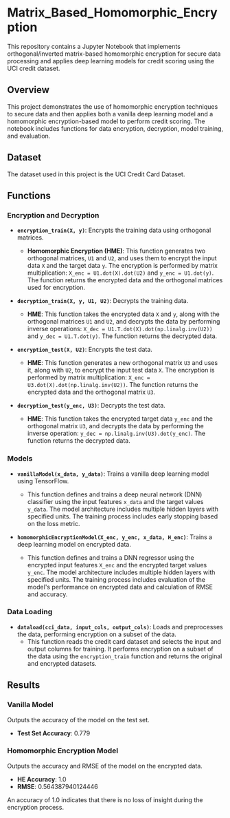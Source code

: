 # Matrix_Based_Homomorphic_Encryption

This repository contains a Jupyter Notebook that implements orthogonal/inverted matrix-based homomorphic encryption for secure data processing and applies deep learning models for credit scoring using the UCI credit dataset.

## Overview

This project demonstrates the use of homomorphic encryption techniques to secure data and then applies both a vanilla deep learning model and a homomorphic encryption-based model to perform credit scoring. The notebook includes functions for data encryption, decryption, model training, and evaluation.

## Dataset

The dataset used in this project is the UCI Credit Card Dataset. 

## Functions

### Encryption and Decryption

- **`encryption_train(X, y)`**: Encrypts the training data using orthogonal matrices.
  - **Homomorphic Encryption (HME)**: This function generates two orthogonal matrices, `U1` and `U2`, and uses them to encrypt the input data `X` and the target data `y`. The encryption is performed by matrix multiplication: `X_enc = U1.dot(X).dot(U2)` and `y_enc = U1.dot(y)`. The function returns the encrypted data and the orthogonal matrices used for encryption.

- **`decryption_train(X, y, U1, U2)`**: Decrypts the training data.
  - **HME**: This function takes the encrypted data `X` and `y`, along with the orthogonal matrices `U1` and `U2`, and decrypts the data by performing inverse operations: `X_dec = U1.T.dot(X).dot(np.linalg.inv(U2))` and `y_dec = U1.T.dot(y)`. The function returns the decrypted data.

- **`encryption_test(X, U2)`**: Encrypts the test data.
  - **HME**: This function generates a new orthogonal matrix `U3` and uses it, along with `U2`, to encrypt the input test data `X`. The encryption is performed by matrix multiplication: `X_enc = U3.dot(X).dot(np.linalg.inv(U2))`. The function returns the encrypted data and the orthogonal matrix `U3`.

- **`decryption_test(y_enc, U3)`**: Decrypts the test data.
  - **HME**: This function takes the encrypted target data `y_enc` and the orthogonal matrix `U3`, and decrypts the data by performing the inverse operation: `y_dec = np.linalg.inv(U3).dot(y_enc)`. The function returns the decrypted data.

### Models

- **`vanillaModel(x_data, y_data)`**: Trains a vanilla deep learning model using TensorFlow.
  - This function defines and trains a deep neural network (DNN) classifier using the input features `x_data` and the target values `y_data`. The model architecture includes multiple hidden layers with specified units. The training process includes early stopping based on the loss metric.

- **`homomorphicEncryptionModel(X_enc, y_enc, x_data, H_enc)`**: Trains a deep learning model on encrypted data.
  - This function defines and trains a DNN regressor using the encrypted input features `X_enc` and the encrypted target values `y_enc`. The model architecture includes multiple hidden layers with specified units. The training process includes evaluation of the model's performance on encrypted data and calculation of RMSE and accuracy.

### Data Loading

- **`dataload(cci_data, input_cols, output_cols)`**: Loads and preprocesses the data, performing encryption on a subset of the data.
  - This function reads the credit card dataset and selects the input and output columns for training. It performs encryption on a subset of the data using the `encryption_train` function and returns the original and encrypted datasets.

## Results

### Vanilla Model

Outputs the accuracy of the model on the test set.
- **Test Set Accuracy**: 0.779

### Homomorphic Encryption Model

Outputs the accuracy and RMSE of the model on the encrypted data.
- **HE Accuracy**: 1.0
- **RMSE**: 0.564387940124446

An accuracy of 1.0 indicates that there is no loss of insight during the encryption process.
